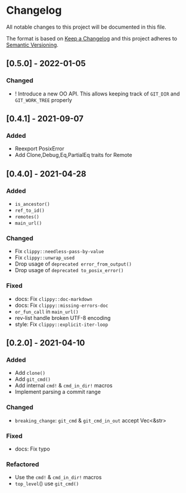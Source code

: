 # Changelog

All notable changes to this project will be documented in this file.

The format is based on [Keep a Changelog](http://keepachangelog.com/en/1.0.0/)
and this project adheres to [Semantic Versioning](http://semver.org/spec/v2.0.0.html).

## [0.5.0] - 2022-01-05

### Changed

- ! Introduce a new OO API. This allows keeping track of `GIT_DIR` and
  `GIT_WORK_TREE` properly

## [0.4.1] - 2021-09-07

### Added

- Reexport PosixError
- Add Clone,Debug,Eq,PartialEq traits for Remote

## [0.4.0] - 2021-04-28

### Added

- `is_ancestor()`
- `ref_to_id()`
- `remotes()`
- `main_url()`

### Changed

- Fix `clippy::needless-pass-by-value`
- Fix `clippy::unwrap_used`
- Drop usage of `deprecated error_from_output()`
- Drop usage of `deprecated to_posix_error()`

### Fixed

- docs: Fix `clippy::doc-markdown`
- docs: Fix `clippy::missing-errors-doc`
- `or_fun_call` in `main_url()`
- rev-list handle broken UTF-8 encoding
- style: Fix `clippy::explicit-iter-loop`

## [0.2.0] - 2021-04-10

### Added

- Add `clone()`
- Add `git_cmd()`
- Add internal `cmd!` & `cmd_in_dir!` macros
- Implement parsing a commit range

### Changed

- `breaking_change`: `git_cmd` & `git_cmd_in_out` accept Vec<&str>

### Fixed

- docs: Fix typo

### Refactored

- Use the `cmd!` & `cmd_in_dir!` macros
- `top_level`() use `git_cmd()`
